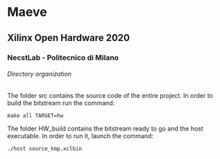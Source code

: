 # Maeve
## Xilinx Open Hardware 2020
### NecstLab - Politecnico di Milano

###### Directory organization
The folder src contains the source code of the entire project.
In order to build the bitstream run the command:
```
make all TARGET=hw
```
The folder HW_build contains the bitstream ready to go and the host executable.
In order to run it, launch the command:
```
./host source_kmp.xclbin
```
